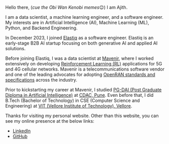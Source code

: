 <!--
.. title: Home
.. hidetitle: true
.. slug: index
.. tags: 
.. category: 
.. link: 
.. description: 
.. type: text
-->

Hello there, (*cue the Obi Wan Kenobi memes*😉) I am Ajith.

I am a data scientist, a machine learning engineer, and a software engineer. My interests are in Artificial Intelligence (AI), Machine Learning (ML), Python, and Backend Engineering.

In December 2023, I joined [Elastiq](https://www.elastiq.ai) as a software engineer. Elastiq is an early-stage B2B AI startup focusing on both generative AI and applied AI solutions.

Before joining Elastiq, I was a data scientist at [Mavenir](https://www.mavenir.com), where I worked extensively on developing [Reinforcement Learning (RL)](https://en.wikipedia.org/wiki/Reinforcement_learning) applications for 5G and 4G cellular networks. Mavenir is a telecommunications software vendor and one of the leading advocates for adopting [OpenRAN standards and specifications](https://www.o-ran.org/specifications) across the industry.

Prior to kickstarting my career at Mavenir, I studied [PG-DAI (Post Graduate Diploma in Artificial Intelligence)](https://www.cdac.in/index.aspx?id=DAC&courseid=30) at [CDAC, Pune](https://www.cdac.in/index.aspx?id=PN). Even before that, I did B.Tech (Bachelor of Technology) in CSE (Computer Science and Engineering) at [VIT (Vellore Institute of Technology), Vellore](https://vit.ac.in/).

Thanks for visiting my personal website. Other than this website, you can see my online presence at the below links:

- [LinkedIn](https://www.linkedin.com/in/ajith05)
- [GitHub](https://github.com/ajith05)
